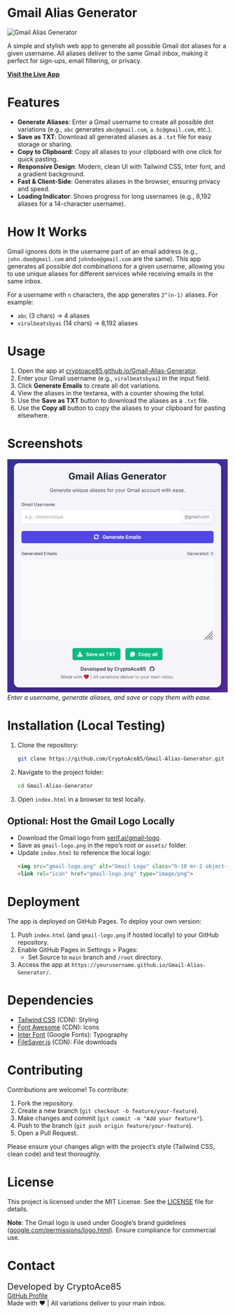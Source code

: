 # Gmail Alias Generator

![Gmail Alias Generator](https://www.serif.ai/_next/image?url=https%3A%2F%2Fcdn.sanity.io%2Fimages%2F2knfd0au%2Fproduction%2Fe7ed374b4b9ce3f4e5fc0f0b2e6f0f7b2c6f0f7b-512x512.png&w=128&q=75)

A simple and stylish web app to generate all possible Gmail dot aliases for a given username. All aliases deliver to the same Gmail inbox, making it perfect for sign-ups, email filtering, or privacy.

**[Visit the Live App](https://cryptoace85.github.io/Gmail-Alias-Generator/)**

# Features

- **Generate Aliases**: Enter a Gmail username to create all possible dot variations (e.g., `abc` generates `abc@gmail.com`, `a.bc@gmail.com`, etc.).
- **Save as TXT**: Download all generated aliases as a `.txt` file for easy storage or sharing.
- **Copy to Clipboard**: Copy all aliases to your clipboard with one click for quick pasting.
- **Responsive Design**: Modern, clean UI with Tailwind CSS, Inter font, and a gradient background.
- **Fast & Client-Side**: Generates aliases in the browser, ensuring privacy and speed.
- **Loading Indicator**: Shows progress for long usernames (e.g., 8,192 aliases for a 14-character username).

# How It Works

Gmail ignores dots in the username part of an email address (e.g., `john.doe@gmail.com` and `johndoe@gmail.com` are the same). This app generates all possible dot combinations for a given username, allowing you to use unique aliases for different services while receiving emails in the same inbox.

For a username with `n` characters, the app generates `2^(n-1)` aliases. For example:
- `abc` (3 chars) → 4 aliases
- `viralbeatsbyai` (14 chars) → 8,192 aliases

# Usage

1. Open the app at [cryptoace85.github.io/Gmail-Alias-Generator](https://cryptoace85.github.io/Gmail-Alias-Generator/).
2. Enter your Gmail username (e.g., `viralbeatsbyai`) in the input field.
3. Click **Generate Emails** to create all dot variations.
4. View the aliases in the textarea, with a counter showing the total.
5. Use the **Save as TXT** button to download the aliases as a `.txt` file.
6. Use the **Copy all** button to copy the aliases to your clipboard for pasting elsewhere.

# Screenshots

![App Screenshot](screenshot.png)  
*Enter a username, generate aliases, and save or copy them with ease.*

# Installation (Local Testing)

1. Clone the repository:
   ```bash
   git clone https://github.com/CryptoAce85/Gmail-Alias-Generator.git
   ```
2. Navigate to the project folder:
   ```bash
   cd Gmail-Alias-Generator
   ```
3. Open `index.html` in a browser to test locally.

## Optional: Host the Gmail Logo Locally
- Download the Gmail logo from [serif.ai/gmail-logo](https://www.serif.ai/gmail-logo).
- Save as `gmail-logo.png` in the repo’s root or `assets/` folder.
- Update `index.html` to reference the local logo:
  ```html
  <img src="gmail-logo.png" alt="Gmail Logo" class="h-10 mr-2 object-contain">
  <link rel="icon" href="gmail-logo.png" type="image/png">
  ```

# Deployment

The app is deployed on GitHub Pages. To deploy your own version:

1. Push `index.html` (and `gmail-logo.png` if hosted locally) to your GitHub repository.
2. Enable GitHub Pages in Settings > Pages:
   - Set Source to `main` branch and `/root` directory.
3. Access the app at `https://yourusername.github.io/Gmail-Alias-Generator/`.

# Dependencies

- [Tailwind CSS](https://tailwindcss.com/) (CDN): Styling
- [Font Awesome](https://fontawesome.com/) (CDN): Icons
- [Inter Font](https://fonts.google.com/specimen/Inter) (Google Fonts): Typography
- [FileSaver.js](https://github.com/eligrey/FileSaver.js/) (CDN): File downloads

# Contributing

Contributions are welcome! To contribute:

1. Fork the repository.
2. Create a new branch (`git checkout -b feature/your-feature`).
3. Make changes and commit (`git commit -m "Add your feature"`).
4. Push to the branch (`git push origin feature/your-feature`).
5. Open a Pull Request.

Please ensure your changes align with the project’s style (Tailwind CSS, clean code) and test thoroughly.

# License

This project is licensed under the MIT License. See the [LICENSE](LICENSE) file for details.

**Note**: The Gmail logo is used under Google’s brand guidelines ([google.com/permissions/logo.html](https://www.google.com/permissions/logo.html)). Ensure compliance for commercial use.

# Contact

<span style="font-size: 20px;">Developed by CryptoAce85</span>  
[<i class="fab fa-github"></i> GitHub Profile](https://github.com/CryptoAce85)  
Made with ❤️ | All variations deliver to your main inbox.